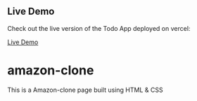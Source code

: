 ## Live Demo

Check out the live version of the Todo App deployed on vercel:

[Live Demo](https://amazon-clone-sigma-coral.vercel.app/)


# amazon-clone
This is a Amazon-clone page built using HTML &amp; CSS 
